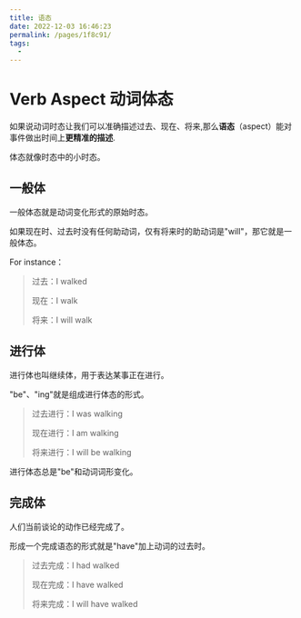 ```yaml
---
title: 语态
date: 2022-12-03 16:46:23
permalink: /pages/1f8c91/
tags:
  - 
---
```

# Verb Aspect 动词体态

如果说动词时态让我们可以准确描述过去、现在、将来,那么**语态**（aspect）能对事件做出时间上**更精准的描述**.

体态就像时态中的小时态。

## 一般体

一般体态就是动词变化形式的原始时态。

如果现在时、过去时没有任何助动词，仅有将来时的助动词是"will"，那它就是一般体态。

For instance：

> 过去：I walked
>
> 现在：I walk
>
> 将来：I will walk

## 进行体

进行体也叫继续体，用于表达某事正在进行。

"be"、"ing"就是组成进行体态的形式。

> 过去进行：I was walking
>
> 现在进行：I am walking
>
> 将来进行：I will be walking

进行体态总是"be"和动词词形变化。

## 完成体

人们当前谈论的动作已经完成了。

形成一个完成语态的形式就是"have"加上动词的过去时。

> 过去完成：I had walked
>
> 现在完成：I have walked
>
> 将来完成：I will have walked

